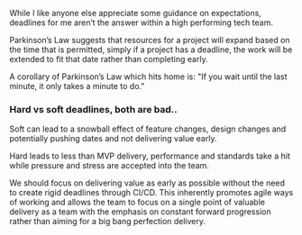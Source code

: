 While I like anyone else appreciate some guidance on expectations, deadlines for me aren’t the answer within a high performing tech team.

Parkinson’s Law suggests that resources for a project will expand based on the time that is permitted, simply if a project has a deadline, the work will be extended to fit that date rather than completing early. 

A corollary of Parkinson’s Law which hits home is: "If you wait until the last minute, it only takes a minute to do."

### Hard vs soft deadlines, both are bad.. 

Soft can lead to a snowball effect of feature changes, design changes and potentially pushing dates and not delivering value early.

Hard leads to less than MVP delivery, performance and standards take a hit while pressure and stress are accepted into the team.

We should focus on delivering value as early as possible without the need to create rigid deadlines through CI/CD. This inherently promotes agile ways of working and allows the team to focus on a single point of valuable delivery as a team with the emphasis on constant forward progression rather than aiming for a big bang perfection delivery. 
